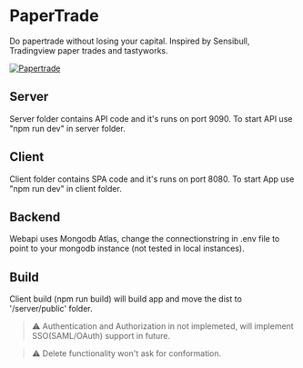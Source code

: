 # PaperTrade
Do papertrade without losing your capital. Inspired by Sensibull, Tradingview paper trades and tastyworks.

[![Papertrade](https://github.com/anandav/PaperTrade/actions/workflows/master_nse-papertrade-app.yml/badge.svg)](https://github.com/anandav/PaperTrade/actions/workflows/master_nse-papertrade-app.yml)

## Server
Server folder contains API code and it's runs on port 9090. To start API use "npm run dev" in server folder.

## Client 
Client folder contains SPA code and it's runs on port 8080. To start App use "npm run dev" in client folder.

## Backend 
Webapi uses Mongodb Atlas, change the connectionstring in .env file to point to your mongodb instance (not tested in local instances).
 
 ## Build 
 Client build (npm run build) will build app and move the dist to '/server/public' folder.

> :warning: Authentication and Authorization in not implemeted, will implement SSO(SAML/OAuth) support in future.

> :warning: Delete functionality won't ask for conformation.

 

